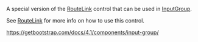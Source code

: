 A special version of the [RouteLink](/docs/controls/bootstrap4/RouteLink/{branch}) control that can be used in [InputGroup](/docs/controls/bootstrap4/InputGroup/{branch}).

See [RouteLink](/docs/controls/bootstrap4/RouteLink/{branch}) for more info on how to use this control.

<https://getbootstrap.com/docs/4.1/components/input-group/>
